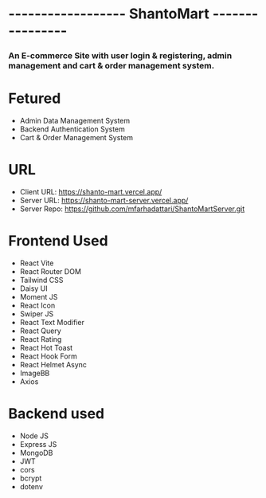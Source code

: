 # ------------------ ShantoMart ----------------
### An E-commerce Site with user login & registering, admin management and cart & order management system.

# Fetured
* Admin Data Management System
* Backend Authentication System
* Cart & Order Management System

# URL
* Client URL: https://shanto-mart.vercel.app/
* Server URL: https://shanto-mart-server.vercel.app/
* Server Repo: https://github.com/mfarhadattari/ShantoMartServer.git
  
# Frontend Used
* React Vite
* React Router DOM
* Tailwind CSS
* Daisy UI
* Moment JS
* React Icon
* Swiper JS
* React Text Modifier
* React Query
* React Rating
* React Hot Toast
* React Hook Form
* React Helmet Async
* ImageBB
* Axios


# Backend used
* Node JS
* Express JS
* MongoDB
* JWT
* cors
* bcrypt
* dotenv
